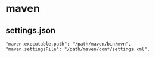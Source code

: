 # maven

## settings.json
```
"maven.executable.path": "/path/maven/bin/mvn",
"maven.settingsFile": "/path/maven/conf/settings.xml",
```